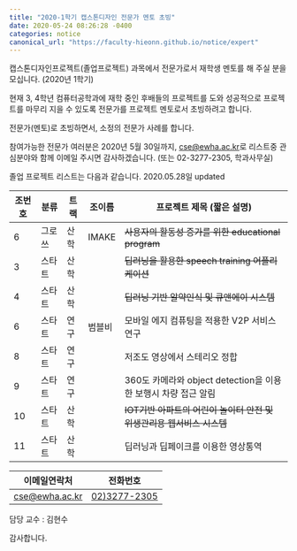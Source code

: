 ```yaml
---
title: "2020-1학기 캡스톤디자인 전문가 멘토 초빙" 
date: 2020-05-24 08:26:28 -0400
categories: notice
canonical_url: "https://faculty-hieonn.github.io/notice/expert"
---
```


캡스톤디자인프로젝트(졸업프로젝트) 과목에서 전문가로서 재학생 멘토를 해 주실 분을 모십니다. (2020년 1학기)

현재 3, 4학년 컴퓨터공학과에 재학 중인 후배들의 프로젝트를 도와 성공적으로 프로젝트를 마무리 지을 수 있도록 전문가를 프로젝트 멘토로서 초빙하려고 합니다. 

전문가(멘토)로 초빙하면서, 소정의 전문가 사례를 합니다. 

참여가능한 전문가 여러분은 
2020년 5월 30일까지, 
<a href="mailto:cse@ewha.ac.kr?Subject='(졸업생멘토신청)'">cse@ewha.ac.kr</a>로 리스트중 관심분야와 함께 이메일 주시면 감사하겠습니다.
(또는 02-3277-2305, 학과사무실)

졸업 프로젝트 리스트는 다음과 같습니다. 
2020.05.28일 updated

| 조번호 | 분류  | 트랙 | 조이름   | 프로젝트 제목 (짧은 설명)                                         |
| --- | --- | -- | ----- | ------------------------------------------------------- |
| 6   | 그로쓰 | 산학 | IMAKE | <strike>사용자의 활동성 증가를 위한 educational program               </strike>      |
| 3   | 스타트 | 산학 |       | <strike>딥러닝을 활용한 speech training 어플리케이션  </strike>                       |
| 4   | 스타트 | 산학 |       | <strike>딥러닝 기반 알약인식 및 큐앤에이 시스템 </strike>                                 |
| 6   | 스타트 | 연구 | 범블비   | 모바일 에지 컴퓨팅을 적용한 V2P 서비스 연구                              |
| 8   | 스타트 | 연구 |       | 저조도 영상에서 스테리오 정합                                        |
| 9   | 스타트 | 연구 |       | 360도 카메라와 object detection을 이용한 보행시 차량 접근 알림 |
| 10  | 스타트 | 산학 |       | <strike>IOT기반 아파트의 어린이 놀이터 안전 및 위생관리용 웹서비스 시스템 </strike>                 |
| 11  | 스타트 | 산학 |       | 딥러닝과 딥페이크를 이용한 영상통역                                     |

| 이메일연락처 | 전화번호 |
|--------|--------|
| <a href="mailto:cse@ewha.ac.kr?Subject='(졸업생멘토신청)'">cse@ewha.ac.kr</a>|<a href='tel:02-3277-2305'>02)3277-2305</a>     |

담당 교수 : 김현수

감사합니다. 